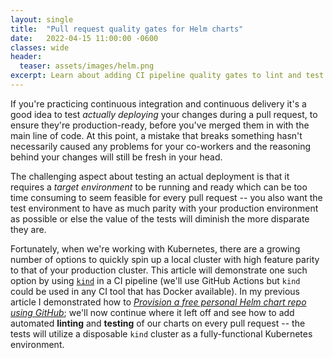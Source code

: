 ```yaml
---
layout: single
title:  "Pull request quality gates for Helm charts"
date:   2022-04-15 11:00:00 -0600
classes: wide
header:
  teaser: assets/images/helm.png
excerpt: Learn about adding CI pipeline quality gates to lint and test your helm charts during a pull request
---
```

If you're practicing continuous integration and continuous delivery it's a good idea to test *actually deploying* your changes during a pull request, to ensure they're production-ready, before you've merged them in with the main line of code.  At this point, a mistake that breaks something hasn't necessarily caused any problems for your co-workers and the reasoning behind your changes will still be fresh in your head.

The challenging aspect about testing an actual deployment is that it requires a *target environment* to be running and ready which can be too time consuming to seem feasible for every pull request -- you also want the test environment to have as much parity with your production environment as possible or else the value of the tests will diminish the more disparate they are.

Fortunately, when we're working with Kubernetes, there are a growing number of options to quickly spin up a local cluster with high feature parity to that of your production cluster.  This article will demonstrate one such option by using [`kind`](https://kind.sigs.k8s.io) in a CI pipeline (we'll use GitHub Actions but `kind` could be used in any CI tool that has Docker available).  In my previous article I demonstrated how to [*Provision a free personal Helm chart repo using GitHub*](https://gerkelznik.github.io/provision-personal-helm-chart-repo/); we'll now continue where it left off and see how to add automated **linting** and **testing** of our charts on every pull request -- the tests will utilize a disposable `kind` cluster as a fully-functional Kubernetes environment.

